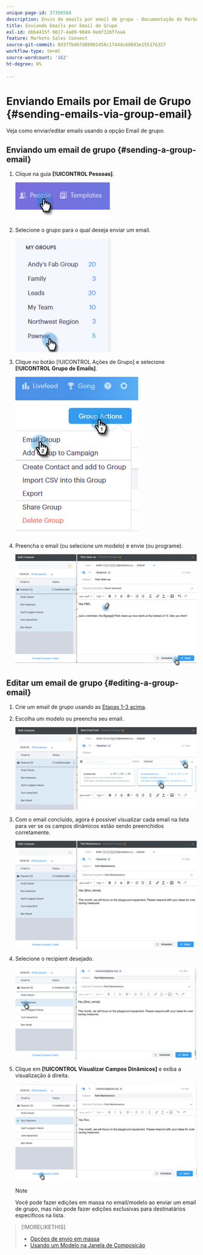 ```yaml
---
unique-page-id: 37356584
description: Envio de emails por email de grupo - Documentação do Marketo - Documentação do produto
title: Enviando Emails por Email de Grupo
exl-id: dbb4415f-9817-4a09-9049-9e8f328f7ea4
feature: Marketo Sales Connect
source-git-commit: 0d37fbdb7d08901458c1744dc68893e155176327
workflow-type: tm+mt
source-wordcount: '162'
ht-degree: 0%

---
```


# Enviando Emails por Email de Grupo {#sending-emails-via-group-email}

Veja como enviar/editar emails usando a opção Email de grupo.

## Enviando um email de grupo {#sending-a-group-email}

1. Clique na guia **[!UICONTROL Pessoas]**.

   ![](assets/one-3.png)

1. Selecione o grupo para o qual deseja enviar um email.

   ![](assets/two-3.png)

1. Clique no botão [!UICONTROL Ações de Grupo] e selecione **[!UICONTROL Grupo de Emails]**.

   ![](assets/three-3.png)

1. Preencha o email (ou selecione um modelo) e envie (ou programe).

   ![](assets/four-3.png)

## Editar um email de grupo {#editing-a-group-email}

1. Crie um email de grupo usando as [Etapas 1-3 acima](#sending-a-group-email).

1. Escolha um modelo ou preencha seu email.

   ![](assets/edit-two.png)

1. Com o email concluído, agora é possível visualizar cada email na lista para ver se os campos dinâmicos estão sendo preenchidos corretamente.

   ![](assets/edit-three.png)

1. Selecione o recipient desejado.

   ![](assets/edit-four.png)

1. Clique em **[!UICONTROL Visualizar Campos Dinâmicos]** e exiba a visualização à direita.

   ![](assets/edit-five.png)

   >[!NOTE]
   >
   >Você pode fazer edições em massa no email/modelo ao enviar um email de grupo, mas não pode fazer edições exclusivas para destinatários específicos na lista.

>[!MORELIKETHIS]
>
>* [Opções de envio em massa](/help/marketo/product-docs/marketo-sales-connect/email/using-the-compose-window/bulk-sending-options.md)
>* [Usando um Modelo na Janela de Composição](/help/marketo/product-docs/marketo-sales-connect/email/using-the-compose-window/using-a-template-in-the-compose-window.md)
